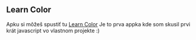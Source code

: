 ## Learn Color

Apku si môžeš spustiť tu [Learn Color](http://jurajrc.6f.sk/color-game.html)
Je to prva appka kde som skusil prvi krát javascript vo vlastnom projekte :)
